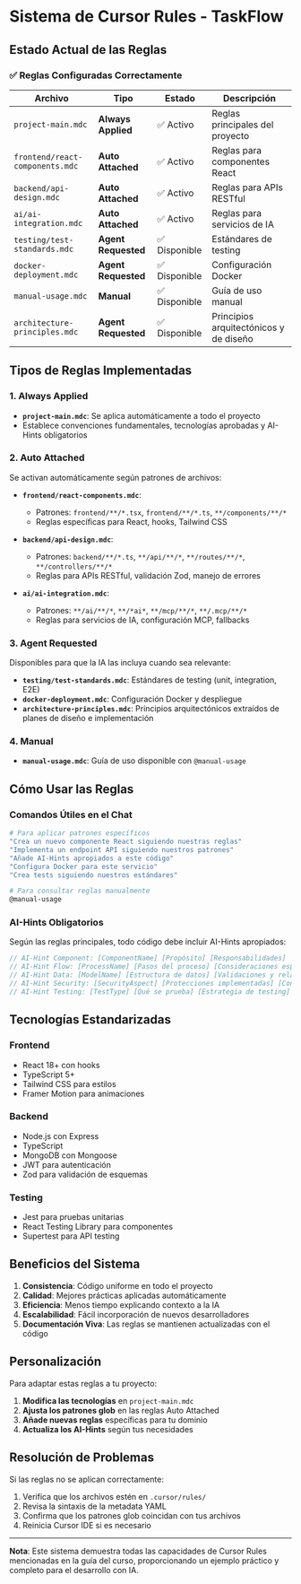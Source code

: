 # Sistema de Cursor Rules - TaskFlow

## Estado Actual de las Reglas

### ✅ Reglas Configuradas Correctamente

| Archivo | Tipo | Estado | Descripción |
|---------|------|--------|-------------|
| `project-main.mdc` | **Always Applied** | ✅ Activo | Reglas principales del proyecto |
| `frontend/react-components.mdc` | **Auto Attached** | ✅ Activo | Reglas para componentes React |
| `backend/api-design.mdc` | **Auto Attached** | ✅ Activo | Reglas para APIs RESTful |
| `ai/ai-integration.mdc` | **Auto Attached** | ✅ Activo | Reglas para servicios de IA |
| `testing/test-standards.mdc` | **Agent Requested** | ✅ Disponible | Estándares de testing |
| `docker-deployment.mdc` | **Agent Requested** | ✅ Disponible | Configuración Docker |
| `manual-usage.mdc` | **Manual** | ✅ Disponible | Guía de uso manual |
| `architecture-principles.mdc` | **Agent Requested** | ✅ Disponible | Principios arquitectónicos y de diseño |

## Tipos de Reglas Implementadas

### 1. Always Applied
- **`project-main.mdc`**: Se aplica automáticamente a todo el proyecto
- Establece convenciones fundamentales, tecnologías aprobadas y AI-Hints obligatorios

### 2. Auto Attached
Se activan automáticamente según patrones de archivos:

- **`frontend/react-components.mdc`**: 
  - Patrones: `frontend/**/*.tsx`, `frontend/**/*.ts`, `**/components/**/*`
  - Reglas específicas para React, hooks, Tailwind CSS

- **`backend/api-design.mdc`**: 
  - Patrones: `backend/**/*.ts`, `**/api/**/*`, `**/routes/**/*`, `**/controllers/**/*`
  - Reglas para APIs RESTful, validación Zod, manejo de errores

- **`ai/ai-integration.mdc`**: 
  - Patrones: `**/ai/**/*`, `**/*ai*`, `**/mcp/**/*`, `**/.mcp/**/*`
  - Reglas para servicios de IA, configuración MCP, fallbacks

### 3. Agent Requested
Disponibles para que la IA las incluya cuando sea relevante:

- **`testing/test-standards.mdc`**: Estándares de testing (unit, integration, E2E)
- **`docker-deployment.mdc`**: Configuración Docker y despliegue
- **`architecture-principles.mdc`**: Principios arquitectónicos extraídos de planes de diseño e implementación

### 4. Manual
- **`manual-usage.mdc`**: Guía de uso disponible con `@manual-usage`

## Cómo Usar las Reglas

### Comandos Útiles en el Chat

```bash
# Para aplicar patrones específicos
"Crea un nuevo componente React siguiendo nuestras reglas"
"Implementa un endpoint API siguiendo nuestros patrones"
"Añade AI-Hints apropiados a este código"
"Configura Docker para este servicio"
"Crea tests siguiendo nuestros estándares"

# Para consultar reglas manualmente
@manual-usage
```

### AI-Hints Obligatorios

Según las reglas principales, todo código debe incluir AI-Hints apropiados:

```typescript
// AI-Hint Component: [ComponentName] [Propósito] [Responsabilidades]
// AI-Hint Flow: [ProcessName] [Pasos del proceso] [Consideraciones especiales]
// AI-Hint Data: [ModelName] [Estructura de datos] [Validaciones y relaciones]
// AI-Hint Security: [SecurityAspect] [Protecciones implementadas] [Consideraciones]
// AI-Hint Testing: [TestType] [Qué se prueba] [Estrategia de testing]
```

## Tecnologías Estandarizadas

### Frontend
- React 18+ con hooks
- TypeScript 5+
- Tailwind CSS para estilos
- Framer Motion para animaciones

### Backend
- Node.js con Express
- TypeScript
- MongoDB con Mongoose
- JWT para autenticación
- Zod para validación de esquemas

### Testing
- Jest para pruebas unitarias
- React Testing Library para componentes
- Supertest para API testing

## Beneficios del Sistema

1. **Consistencia**: Código uniforme en todo el proyecto
2. **Calidad**: Mejores prácticas aplicadas automáticamente
3. **Eficiencia**: Menos tiempo explicando contexto a la IA
4. **Escalabilidad**: Fácil incorporación de nuevos desarrolladores
5. **Documentación Viva**: Las reglas se mantienen actualizadas con el código

## Personalización

Para adaptar estas reglas a tu proyecto:

1. **Modifica las tecnologías** en `project-main.mdc`
2. **Ajusta los patrones glob** en las reglas Auto Attached
3. **Añade nuevas reglas** específicas para tu dominio
4. **Actualiza los AI-Hints** según tus necesidades

## Resolución de Problemas

Si las reglas no se aplican correctamente:

1. Verifica que los archivos estén en `.cursor/rules/`
2. Revisa la sintaxis de la metadata YAML
3. Confirma que los patrones glob coincidan con tus archivos
4. Reinicia Cursor IDE si es necesario

---

**Nota**: Este sistema demuestra todas las capacidades de Cursor Rules mencionadas en la guía del curso, proporcionando un ejemplo práctico y completo para el desarrollo con IA. 